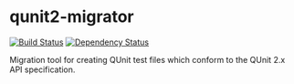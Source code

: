 # qunit2-migrator

[![Build Status](https://travis-ci.org/platinumazure/qunit2-migrator.svg?branch=master)](https://travis-ci.org/platinumazure/qunit2-migrator)
[![Dependency Status](https://david-dm.org/platinumazure/qunit2-migrator.svg)](https://david-dm.org/platinumazure/qunit2-migrator.svg)

Migration tool for creating QUnit test files which conform to the QUnit 2.x
API specification.

